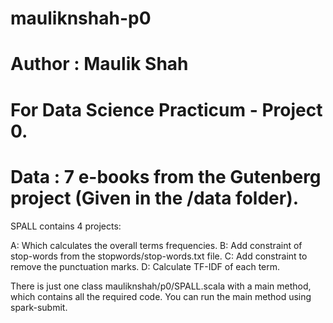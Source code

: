 # mauliknshah-p0
# Author : Maulik Shah
# For Data Science Practicum - Project 0.
# Data : 7 e-books from the Gutenberg project (Given in the /data folder).

SPALL contains 4 projects:

A: Which calculates the overall terms frequencies.
B: Add constraint of stop-words from the stopwords/stop-words.txt file.
C: Add constraint to remove the punctuation marks.
D: Calculate TF-IDF of each term.

There is just one class mauliknshah/p0/SPALL.scala with a main method, which contains all the required code. You can run the main method using spark-submit.


